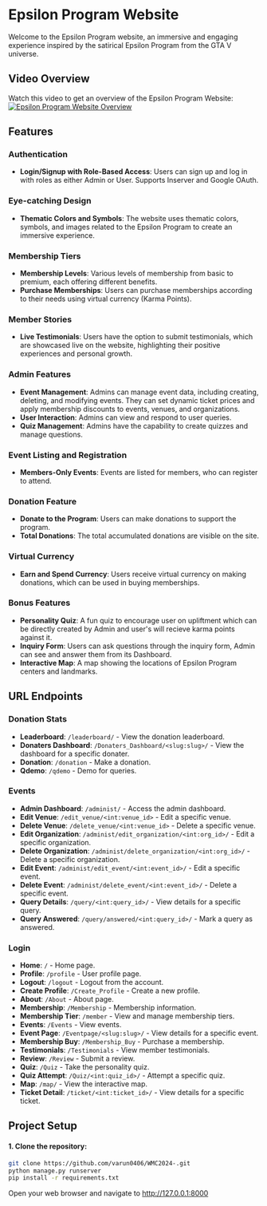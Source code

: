 # Epsilon Program Website

Welcome to the Epsilon Program website, an immersive and engaging experience inspired by the satirical Epsilon Program from the GTA V universe.

## Video Overview

Watch this video to get an overview of the Epsilon Program Website:
[![Epsilon Program Website Overview](https://img.youtube.com/vi/M5vFXCn9cjw/0.jpg)](https://www.youtube.com/watch?v=M5vFXCn9cjw)

## Features

### Authentication
- **Login/Signup with Role-Based Access**: Users can sign up and log in with roles as either Admin or User. Supports Inserver and Google OAuth.

### Eye-catching Design
- **Thematic Colors and Symbols**: The website uses thematic colors, symbols, and images related to the Epsilon Program to create an immersive experience.

### Membership Tiers
- **Membership Levels**: Various levels of membership from basic to premium, each offering different benefits.
- **Purchase Memberships**: Users can purchase memberships according to their needs using virtual currency (Karma Points).

### Member Stories
- **Live Testimonials**: Users have the option to submit testimonials, which are showcased live on the website, highlighting their positive experiences and personal growth.

### Admin Features
- **Event Management**: Admins can manage event data, including creating, deleting, and modifying events. They can set dynamic ticket prices and apply membership discounts to events, venues, and organizations.
- **User Interaction**: Admins can view and respond to user queries.
- **Quiz Management**: Admins have the capability to create quizzes and manage questions.

### Event Listing and Registration
- **Members-Only Events**: Events are listed for members, who can register to attend.

### Donation Feature
- **Donate to the Program**: Users can make donations to support the program.
- **Total Donations**: The total accumulated donations are visible on the site.

### Virtual Currency
- **Earn and Spend Currency**: Users receive virtual currency on making donations, which can be used in buying memberships.

### Bonus Features
- **Personality Quiz**: A fun quiz to encourage user on upliftment which can be directly created by Admin and user's will recieve karma points against it.
- **Inquiry Form**: Users can ask questions through the inquiry form, Admin can see and answer them from its Dashboard.
- **Interactive Map**: A map showing the locations of Epsilon Program centers and landmarks.

## URL Endpoints

### Donation Stats
- **Leaderboard**: `/leaderboard/` - View the donation leaderboard.
- **Donaters Dashboard**: `/Donaters_Dashboard/<slug:slug>/` - View the dashboard for a specific donater.
- **Donation**: `/donation` - Make a donation.
- **Qdemo**: `/qdemo` - Demo for queries.

### Events
- **Admin Dashboard**: `/administ/` - Access the admin dashboard.
- **Edit Venue**: `/edit_venue/<int:venue_id>` - Edit a specific venue.
- **Delete Venue**: `/delete_venue/<int:venue_id>` - Delete a specific venue.
- **Edit Organization**: `/administ/edit_organization/<int:org_id>/` - Edit a specific organization.
- **Delete Organization**: `/administ/delete_organization/<int:org_id>/` - Delete a specific organization.
- **Edit Event**: `/administ/edit_event/<int:event_id>/` - Edit a specific event.
- **Delete Event**: `/administ/delete_event/<int:event_id>/` - Delete a specific event.
- **Query Details**: `/query/<int:query_id>/` - View details for a specific query.
- **Query Answered**: `/query/answered/<int:query_id>/` - Mark a query as answered.

### Login
- **Home**: `/` - Home page.
- **Profile**: `/profile` - User profile page.
- **Logout**: `/logout` - Logout from the account.
- **Create Profile**: `/Create_Profile` - Create a new profile.
- **About**: `/About` - About page.
- **Membership**: `/Membership` - Membership information.
- **Membership Tier**: `/member` - View and manage membership tiers.
- **Events**: `/Events` - View events.
- **Event Page**: `/Eventpage/<slug:slug>/` - View details for a specific event.
- **Membership Buy**: `/Membership_Buy` - Purchase a membership.
- **Testimonials**: `/Testimonials` - View member testimonials.
- **Review**: `/Review` - Submit a review.
- **Quiz**: `/Quiz` - Take the personality quiz.
- **Quiz Attempt**: `/Quiz/<int:quiz_id>/` - Attempt a specific quiz.
- **Map**: `/map/` - View the interactive map.
- **Ticket Detail**: `/ticket/<int:ticket_id>/` - View details for a specific ticket.

## Project Setup

#### 1. Clone the repository:
```bash
git clone https://github.com/varun0406/WMC2024-.git
python manage.py runserver
pip install -r requirements.txt
```
Open your web browser and navigate to http://127.0.0.1:8000
